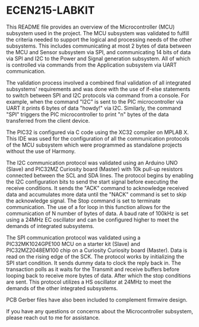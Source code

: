 # ECEN215-LABKIT
This README file provides an overview of the Microcontroller (MCU) subsystem used in the project. The MCU subsystem was validated to fulfill the criteria needed to support the logical and processing needs of the other subsystems. This includes communicating at most 2 bytes of data between the MCU and Sensor subsystem via SPI, and communicating 14 bits of data via SPI and I2C to the Power and Signal generation subsystem. All of which is controlled via commands from the Application subsystem via UART communication.

The validation process involved a combined final validation of all integrated subsystems' requirements and was done with the use of if-else statements to switch between SPI and I2C protocols via command from a console. For example, when the command "I2C" is sent to the PIC microcontroller via UART it prints 6 bytes of data "howdy!" via I2C. Similarly, the command "SPI" triggers the PIC microcontroller to print "n" bytes of the data transferred from the client device.

The PIC32 is configured via C code using the XC32 compiler on MPLAB X. This IDE was used for the configuration of all the communication protocols of the MCU subsystem which were programmed as standalone projects without the use of Harmony.

The I2C communication protocol was validated using an Arduino UNO (Slave) and PIC32MZ Curiosity board (Master) with 10k pull-up resistors connected between the SCL and SDA lines. The protocol begins by enabling the I2C configuration bits to send the start signal before executing the receive conditions. It sends the "ACK" command to acknowledge received data and accumulates more data until the "NACK" command is set to skip the acknowledge signal. The Stop command is set to terminate communication. The use of a for loop in this function allows for the communication of N number of bytes of data. A baud rate of 100kHz is set using a 24MHz EC oscillator and can be configured higher to meet the demands of integrated subsystems.

The SPI communication protocol was validated using a PIC32MK1024GPE100 MCU on a starter kit (Slave) and PIC32MZ2048EM100 chip on a Curiosity Curiosity board (Master). Data is read on the rising edge of the SCK. The protocol works by initializing the SPI start condition. It sends dummy data to clock the reply back in. The transaction polls as it waits for the Transmit and receive buffers before looping back to receive more bytes of data. After which the stop conditions are sent. This protocol utilizes a HS oscillator at 24MHz to meet the demands of the other integrated subsystems.

PCB Gerber files have also been included to complement firmwire design. 

If you have any questions or concerns about the Microcontroller subsystem, please reach out to me for assistance.




